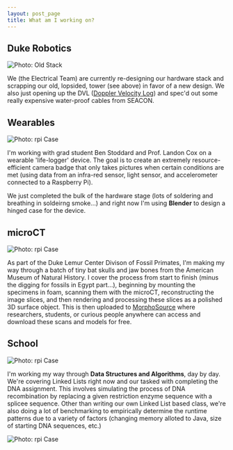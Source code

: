 ```yaml
---
layout: post_page
title: What am I working on?
---
```


## Duke Robotics

<img alt="Photo: Old Stack" src="http://nmlin.org/Images/2015.10.12/oldStack.jpg" style="max-width:630px;">

We (the Electrical Team) are currently re-designing our hardware stack and scrapping our old, lopsided, tower (see above) in favor of a new design. We also just opening up the DVL ([Doppler Velocity Log](https://en.wikipedia.org/wiki/Acoustic_Doppler_current_profiler#Bottom_tracking)) and spec'd out some really expensive water-proof cables from SEACON.

## Wearables

<img alt="Photo: rpi Case" src="http://nmlin.org/Images/2015.10.12/rpiCase.png" style="max-width:630px;">

I'm working with grad student Ben Stoddard and Prof. Landon Cox on a wearable 'life-logger' device. The goal is to create an extremely resource-efficient camera badge that only takes pictures when certain conditions are met (using data from an infra-red sensor, light sensor, and accelerometer connected to a Raspberry Pi). 

We just completed the bulk of the hardware stage (lots of soldering and breathing in soldeirng smoke...) and right now I'm using **Blender** to design a hinged case for the device. 

## microCT 

<img alt="Photo: rpi Case" src="http://nmlin.org/Images/2015.10.12/imageJ.png" style="max-width:630px;">

As part of the Duke Lemur Center Divison of Fossil Primates, I'm making my way through a batch of tiny bat skulls and jaw bones from the American Museum of Natural History. I cover the process from start to finish (minus the digging for fossils in Egypt part...), beginning by mounting the specimens in foam, scanning them with the microCT, reconstructing the image slices, and then rendering and processing these slices as a polished 3D surface object. This is then uploaded to [MorphoSource](MorphoSource.org) where researchers, students, or curious people anywhere can access and download these scans and models for free. 

## School

<img alt="Photo: rpi Case" src="http://nmlin.org/Images/2015.10.12/strand.png" style="max-width:630px;">

I'm working my way through **Data Structures and Algorithms**, day by day. We're covering Linked Lists right now and our tasked with completing the DNA assignment. This involves simulating the process of DNA recombination by replacing a given restriction enzyme sequence with a splicee sequence. Other than writing our own Linked List based class, we're also doing a lot of benchmarking to empirically determine the runtime patterns due to a variety of factors (changing memory alloted to Java, size of starting DNA sequences, etc.) 

<img alt="Photo: rpi Case" src="http://nmlin.org/Images/2015.10.12/benchmark.png" style="max-width:630px;">

